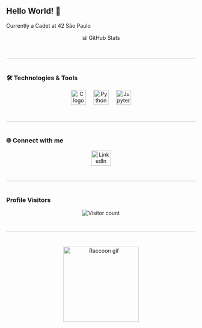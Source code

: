 ## Hello World! 👋

<p align="left">Currently a Cadet at 42 São Paulo</p>

<p align="Center">📊 GitHub Stats</p> 

<div style="width: 100%; height: 1px; background-color: #cccccc; margin: 40px 0;"></div>

### 🛠️ Technologies & Tools

<div align="center">
  <img src="https://cdn.jsdelivr.net/gh/devicons/devicon/icons/c/c-original.svg" height="40" alt="C logo" />
  <img width="12" />
  <img src="https://cdn.jsdelivr.net/gh/devicons/devicon/icons/python/python-original.svg" height="40" alt="Python logo" />
  <img width="12" />
  <img src="https://cdn.jsdelivr.net/gh/devicons/devicon/icons/jupyter/jupyter-original.svg" height="40" alt="Jupyter logo" />
</div>

<div style="width: 100%; height: 1px; background-color: #cccccc; margin: 40px 0;"></div>

### 🌐 Connect with me

<div align="center">
  <a href="https://www.linkedin.com/in/guilhermegors/" target="_blank">
    <img src="https://raw.githubusercontent.com/maurodesouza/profile-readme-generator/master/src/assets/icons/social/linkedin/default.svg" width="52" height="40" alt="LinkedIn logo" />
  </a>
</div>

<div style="width: 100%; height: 1px; background-color: #cccccc; margin: 40px 0;"></div>

### Profile Visitors

<div align="center">
  <img src="https://profile-counter.glitch.me/GuilhermeGors/count.svg?" alt="Visitor count" />
</div>

<div style="width: 100%; height: 1px; background-color: #cccccc; margin: 40px 0;"></div>

<div align="center">
  <img height="200" src="https://media.tenor.com/_7Fjti7kTzsAAAAM/raccoon-cute.gif" alt="Raccoon gif" />
</div>
